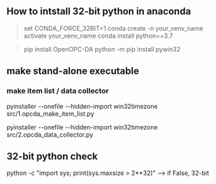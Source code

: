 
## How to intstall 32-bit python in anaconda

> set CONDA_FORCE_32BIT=1
> conda create -n your_venv_name
> activate your_venv_name
> conda install python==3.7

> pip install OpenOPC-DA
> python -m pip install pywin32


## make stand-alone executable 
### make item list / data collector
pyinstaller --onefile --hidden-import win32timezone src/1.opcda_make_item_list.py

pyinstaller --onefile --hidden-import win32timezone src/2.opcda_data_collector.py




## 32-bit python check
python -c "import sys; print(sys.maxsize > 2**32)" 
 --> if False, 32-bit
